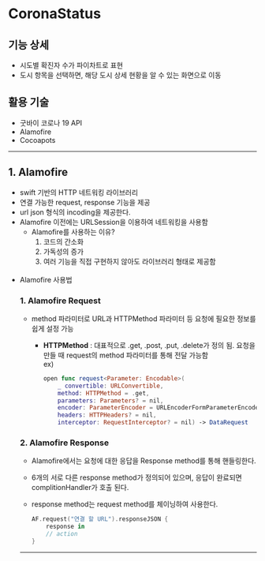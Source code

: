 # CoronaStatus

## 기능 상세
- 시도별 확진자 수가 파이차트로 표현
- 도시 항목을 선택하면, 해당 도시 상세 현황을 알 수 있는 화면으로 이동

## 활용 기술
- 굿바이 코로나 19 API
- Alamofire
- Cocoapots
---
## 1. Alamofire
- swift 기반의 HTTP 네트워킹 라이브러리
- 연결 가능한 request, response 기능을 제공
- url json 형식의 incoding을 제공한다.
- Alamofire 이전에는 URLSession을 이용하여 네트워킹을 사용함
    - Alamofire를 사용하는 이유?
        1. 코드의 간소화
        2. 가독성의 증가
        3. 여러 기능을 직접 구현하지 않아도 라이브러리 형태로 제공함
        <br/><br/>
- Alamofire 사용법
    ### **1. Alamofire Request**
    - method 파라미터로 URL과 HTTPMethod 파라미터 등 요청에 필요한 정보를 쉽게 설정 가능
        - **HTTPMethod** : 대표적으로 .get, .post, .put, .delete가 정의 됨. 요청을 만들 때 request의 method 파라미터를 통해 전달 가능함 <br/>
        ex) <br/> 

            ```swift
            open func request<Parameter: Encodable>(
                _ convertible: URLConvertible,
                method: HTTPMethod = .get,
                parameters: Parameters? = nil,
                encoder: ParameterEncoder = URLEncoderFormParameterEncoder.defaulf,
                headers: HTTPHeaders? = nil,
                interceptor: RequestInterceptor? = nil) -> DataRequest
            ```
    ### **2. Alamofire Response**
    - Alamofire에서는 요청에 대한 응답을 Response method를 통해 핸들링한다.
    - 6개의 서로 다른 response method가 정의되어 있으며, 응답이 완료되면 complitionHandler가 호출 된다.
    - response method는 request method를 체이닝하여 사용한다.

        ```swift
        AF.request("연결 할 URL").responseJSON {
            response in 
            // action
        }
        ```
    ---